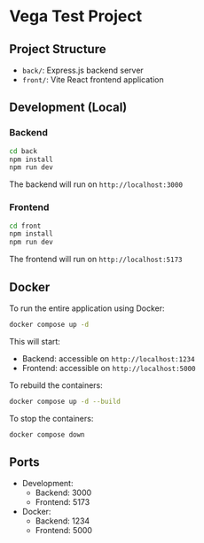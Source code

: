 # Vega Test Project

## Project Structure
- `back/`: Express.js backend server
- `front/`: Vite React frontend application

## Development (Local)

### Backend
```bash
cd back
npm install
npm run dev
```
The backend will run on `http://localhost:3000`

### Frontend
```bash
cd front
npm install
npm run dev
```
The frontend will run on `http://localhost:5173`

## Docker

To run the entire application using Docker:

```bash
docker compose up -d
```

This will start:
- Backend: accessible on `http://localhost:1234`
- Frontend: accessible on `http://localhost:5000`

To rebuild the containers:
```bash
docker compose up -d --build
```

To stop the containers:
```bash
docker compose down
```

## Ports
- Development:
  - Backend: 3000
  - Frontend: 5173
- Docker:
  - Backend: 1234
  - Frontend: 5000 